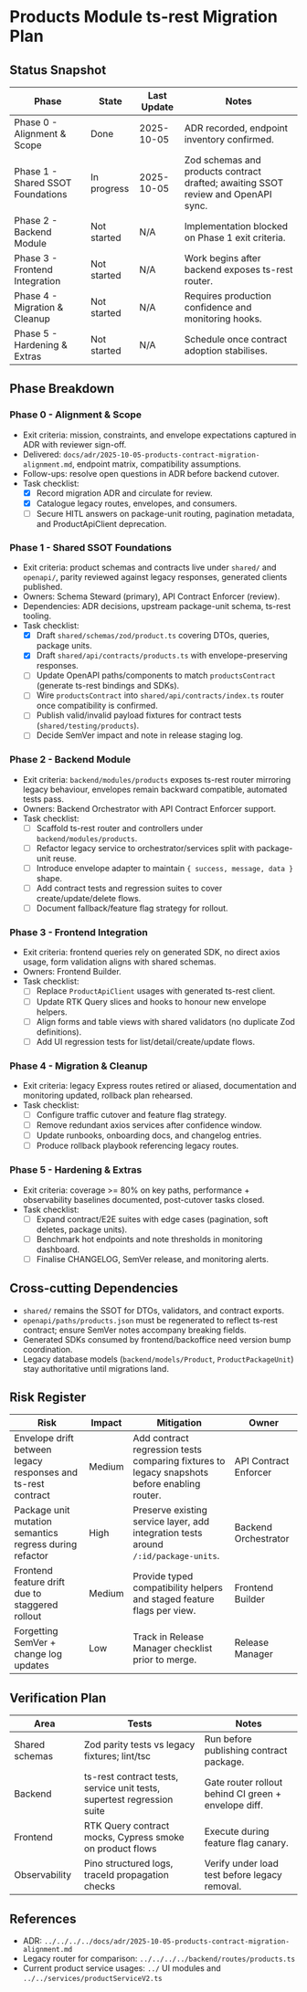# Products Module ts-rest Migration Plan

## Status Snapshot

| Phase | State | Last Update | Notes |
| ----- | ----- | ----------- | ----- |
| Phase 0 - Alignment & Scope | Done | 2025-10-05 | ADR recorded, endpoint inventory confirmed. |
| Phase 1 - Shared SSOT Foundations | In progress | 2025-10-05 | Zod schemas and products contract drafted; awaiting SSOT review and OpenAPI sync. |
| Phase 2 - Backend Module | Not started | N/A | Implementation blocked on Phase 1 exit criteria. |
| Phase 3 - Frontend Integration | Not started | N/A | Work begins after backend exposes ts-rest router. |
| Phase 4 - Migration & Cleanup | Not started | N/A | Requires production confidence and monitoring hooks. |
| Phase 5 - Hardening & Extras | Not started | N/A | Schedule once contract adoption stabilises. |

## Phase Breakdown

### Phase 0 - Alignment & Scope

- Exit criteria: mission, constraints, and envelope expectations captured in ADR with reviewer sign-off.
- Delivered: `docs/adr/2025-10-05-products-contract-migration-alignment.md`, endpoint matrix, compatibility assumptions.
- Follow-ups: resolve open questions in ADR before backend cutover.
- Task checklist:
  - [x] Record migration ADR and circulate for review.
  - [x] Catalogue legacy routes, envelopes, and consumers.
  - [ ] Secure HITL answers on package-unit routing, pagination metadata, and ProductApiClient deprecation.

### Phase 1 - Shared SSOT Foundations

- Exit criteria: product schemas and contracts live under `shared/` and `openapi/`, parity reviewed against legacy responses, generated clients published.
- Owners: Schema Steward (primary), API Contract Enforcer (review).
- Dependencies: ADR decisions, upstream package-unit schema, ts-rest tooling.
- Task checklist:
  - [x] Draft `shared/schemas/zod/product.ts` covering DTOs, queries, package units.
  - [x] Draft `shared/api/contracts/products.ts` with envelope-preserving responses.
  - [ ] Update OpenAPI paths/components to match `productsContract` (generate ts-rest bindings and SDKs).
  - [ ] Wire `productsContract` into `shared/api/contracts/index.ts` router once compatibility is confirmed.
  - [ ] Publish valid/invalid payload fixtures for contract tests (`shared/testing/products`).
  - [ ] Decide SemVer impact and note in release staging log.

### Phase 2 - Backend Module

- Exit criteria: `backend/modules/products` exposes ts-rest router mirroring legacy behaviour, envelopes remain backward compatible, automated tests pass.
- Owners: Backend Orchestrator with API Contract Enforcer support.
- Task checklist:
  - [ ] Scaffold ts-rest router and controllers under `backend/modules/products`.
  - [ ] Refactor legacy service to orchestrator/services split with package-unit reuse.
  - [ ] Introduce envelope adapter to maintain `{ success, message, data }` shape.
  - [ ] Add contract tests and regression suites to cover create/update/delete flows.
  - [ ] Document fallback/feature flag strategy for rollout.

### Phase 3 - Frontend Integration

- Exit criteria: frontend queries rely on generated SDK, no direct axios usage, form validation aligns with shared schemas.
- Owners: Frontend Builder.
- Task checklist:
  - [ ] Replace `ProductApiClient` usages with generated ts-rest client.
  - [ ] Update RTK Query slices and hooks to honour new envelope helpers.
  - [ ] Align forms and table views with shared validators (no duplicate Zod definitions).
  - [ ] Add UI regression tests for list/detail/create/update flows.

### Phase 4 - Migration & Cleanup

- Exit criteria: legacy Express routes retired or aliased, documentation and monitoring updated, rollback plan rehearsed.
- Task checklist:
  - [ ] Configure traffic cutover and feature flag strategy.
  - [ ] Remove redundant axios services after confidence window.
  - [ ] Update runbooks, onboarding docs, and changelog entries.
  - [ ] Produce rollback playbook referencing legacy routes.

### Phase 5 - Hardening & Extras

- Exit criteria: coverage >= 80% on key paths, performance + observability baselines documented, post-cutover tasks closed.
- Task checklist:
  - [ ] Expand contract/E2E suites with edge cases (pagination, soft deletes, package units).
  - [ ] Benchmark hot endpoints and note thresholds in monitoring dashboard.
  - [ ] Finalise CHANGELOG, SemVer release, and monitoring alerts.

## Cross-cutting Dependencies

- `shared/` remains the SSOT for DTOs, validators, and contract exports.
- `openapi/paths/products.json` must be regenerated to reflect ts-rest contract; ensure SemVer notes accompany breaking fields.
- Generated SDKs consumed by frontend/backoffice need version bump coordination.
- Legacy database models (`backend/models/Product`, `ProductPackageUnit`) stay authoritative until migrations land.

## Risk Register

| Risk | Impact | Mitigation | Owner |
| ---- | ------ | ---------- | ----- |
| Envelope drift between legacy responses and ts-rest contract | Medium | Add contract regression tests comparing fixtures to legacy snapshots before enabling router. | API Contract Enforcer |
| Package unit mutation semantics regress during refactor | High | Preserve existing service layer, add integration tests around `/:id/package-units`. | Backend Orchestrator |
| Frontend feature drift due to staggered rollout | Medium | Provide typed compatibility helpers and staged feature flags per view. | Frontend Builder |
| Forgetting SemVer + change log updates | Low | Track in Release Manager checklist prior to merge. | Release Manager |

## Verification Plan

| Area | Tests | Notes |
| ---- | ----- | ----- |
| Shared schemas | Zod parity tests vs legacy fixtures; lint/tsc | Run before publishing contract package. |
| Backend | ts-rest contract tests, service unit tests, supertest regression suite | Gate router rollout behind CI green + envelope diff. |
| Frontend | RTK Query contract mocks, Cypress smoke on product flows | Execute during feature flag canary. |
| Observability | Pino structured logs, traceId propagation checks | Verify under load test before legacy removal. |

## References

- ADR: `../../../../docs/adr/2025-10-05-products-contract-migration-alignment.md`
- Legacy router for comparison: `../../../../backend/routes/products.ts`
- Current product service usages: `../` UI modules and `../../services/productServiceV2.ts`
